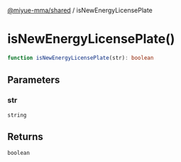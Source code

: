[@miyue-mma/shared](../index.md) / isNewEnergyLicensePlate

# isNewEnergyLicensePlate()

```ts
function isNewEnergyLicensePlate(str): boolean
```

## Parameters

### str

`string`

## Returns

`boolean`
